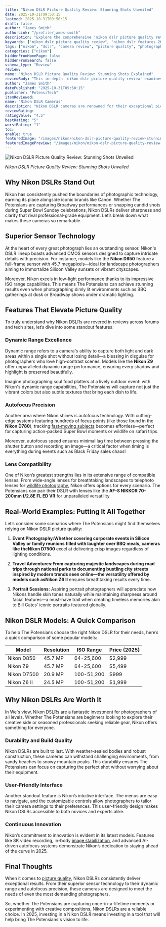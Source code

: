 ```yaml
---
title: "Nikon DSLR Picture Quality Review: Stunning Shots Unveiled"
date: 2025-10-31T09:50:15
lastmod: 2025-10-31T09:50:15
draft: false
author: "James Smith"
authorLink: "/profile/james-smith"
description: "Explore the comprehensive 'nikon dslr picture quality review' covering image clarity, advanced features, and real-world performance insights. Find out what makes Nikon DSLRs exceptional."
keywords: ["nikon dslr picture quality review", "nikon dslr features 2025", "best nikon dslr cameras for quality pictures"]
tags: ["nikon", "dslr", "camera review", "picture quality", "photography"]
categories: ["nikon"]
hiddenFromHomePage: false
hiddenFromSearch: false
schema_type: "Review"
review:
name: "Nikon DSLR Picture Quality Review: Stunning Shots Explained"
reviewBody: "This in-depth 'nikon dslr picture quality review' examines image clarity, sensor performance, dynamic range, and autofocus precision. Discover why Nikon DSLRs are a top choice for photographers worldwide."
author: "James Smith"
datePublished: "2025-10-31T09:50:15"
publisher: "PotensiTech"
itemReviewed:
name: "Nikon DSLR Cameras"
description: "Nikon DSLR cameras are renowned for their exceptional picture quality, innovative features, and reliability, making them a favorite among photography enthusiasts and professionals."
reviewRating:
ratingValue: "4.5"
bestRating: "5"
worstRating: "1"
toc:
enable: true
featuredImage: "/images/nikon/nikon-dslr-picture-quality-review-stunning-shots-unveiled.jpg"
featuredImagePreview: "/images/nikon/nikon-dslr-picture-quality-review-stunning-shots-unveiled.jpg"
---
```


![Nikon DSLR Picture Quality Review: Stunning Shots Unveiled](/images/nikon/nikon-dslr-picture-quality-review-stunning-shots-unveiled.jpg)


*Nikon DSLR Picture Quality Review: Stunning Shots Unveiled* 

## Why Nikon DSLRs Stand Out 

Nikon has consistently pushed the boundaries of photographic technology, earning its place alongside iconic brands like Canon. Whether The Potensians are capturing Broadway performances or snapping candid shots during Super Bowl Sunday celebrations, Nikon DSLRs deliver sharpness and clarity that rival professional-grade equipment. Let’s break down what makes these cameras so remarkable. 

## Superior Sensor Technology 

At the heart of every great photograph lies an outstanding sensor. Nikon's DSLR lineup boasts advanced CMOS sensors designed to capture intricate details with precision. For instance, models like the **Nikon D850** feature a full-frame sensor with 45.7 megapixels—ideal for landscape photographers aiming to immortalize Silicon Valley sunsets or vibrant cityscapes. 

Moreover, Nikon excels in low-light performance thanks to its impressive ISO range capabilities. This means The Potensians can achieve stunning results even when photographing dimly lit environments such as BBQ gatherings at dusk or Broadway shows under dramatic lighting. 

## Features That Elevate Picture Quality 

To truly understand why Nikon DSLRs are revered in reviews across forums and tech sites, let’s dive into some standout features: 

### Dynamic Range Excellence 

Dynamic range refers to a camera's ability to capture both light and dark areas within a single shot without losing detail—a blessing in disguise for photographers who love high-contrast scenes. Models like the **Nikon Z9** offer unparalleled dynamic range performance, ensuring every shadow and highlight is preserved beautifully. 

Imagine photographing soul food platters at a lively outdoor event: with Nikon's dynamic range capabilities, The Potensians will capture not just the vibrant colors but also subtle textures that bring each dish to life. 

### Autofocus Precision 

Another area where Nikon shines is autofocus technology. With cutting-edge systems featuring hundreds of focus points (like those found in the **Nikon D780**), tracking [fast-moving subjects](/nikon/best-nikon-camera-for-fast-moving-subjects) becomes effortless—perfect for capturing action-packed Super Bowl moments or wildlife on safari trips. 

Moreover, autofocus speed ensures minimal lag time between pressing the shutter button and recording an image—a critical factor when timing is everything during events such as Black Friday sales chaos! 

### Lens Compatibility 

One of Nikon’s greatest strengths lies in its extensive range of compatible lenses. From wide-angle lenses for breathtaking landscapes to telephoto lenses for [wildlife photography](/nikon/affordable-nikon-lens-for-wildlife-photography), Nikon offers options for every scenario. The Potensians can pair their DSLR with lenses like the **AF-S NIKKOR 70-200mm f/2.8E FL ED VR** for unparalleled versatility. 

## Real-World Examples: Putting It All Together 

Let’s consider some scenarios where The Potensians might find themselves relying on Nikon DSLR picture quality: 

1. **Event Photography:**Whether covering corporate events in Silicon Valley or family reunions filled with laughter over BBQ meals, cameras like the**Nikon D7500** excel at delivering crisp images regardless of lighting conditions. 

2. **Travel Adventures:**From capturing majestic landscapes during road trips through national parks to documenting bustling city streets inspired by modern trends seen online—the versatility offered by models such as**Nikon Z6 II** ensures breathtaking results every time. 

3. **Portrait Sessions:** Aspiring portrait photographers will appreciate how Nikons handle skin tones naturally while maintaining sharpness around facial features—a must-have trait when creating timeless memories akin to Bill Gates' iconic portraits featured globally. 

## Nikon DSLR Models: A Quick Comparison 

To help The Potensians choose the right Nikon DSLR for their needs, here’s a quick comparison of some popular models: 

<div class="table-responsive">
<table class="html-table">
<thead>
<tr>
<th>Model</th>
<th>Resolution</th>
<th>ISO Range</th>
<th>Price (2025)</th>
</tr>
</thead>
<tbody>
<tr>
<td>Nikon D850</td>
<td>45.7 MP</td>
<td>64-25,600</td>
<td>$2,999</td>
</tr>
<tr>
<td>Nikon Z9</td>
<td>45.7 MP</td>
<td>64-25,600</td>
<td>$5,499</td>
</tr>
<tr>
<td>Nikon D7500</td>
<td>20.9 MP</td>
<td>100-51,200</td>
<td>$999</td>
</tr>
<tr>
<td>Nikon Z6 II</td>
<td>24.5 MP</td>
<td>100-51,200</td>
<td>$1,999</td>
</tr>
</tbody>
</table>
</div> 

## Why Nikon DSLRs Are Worth It 

In We's view, Nikon DSLRs are a fantastic investment for photographers of all levels. Whether The Potensians are beginners looking to explore their creative side or seasoned professionals seeking reliable gear, Nikon offers something for everyone. 

### Durability and Build Quality 

Nikon DSLRs are built to last. With weather-sealed bodies and robust construction, these cameras can withstand challenging environments, from sandy beaches to snowy mountain peaks. This durability ensures The Potensians can focus on capturing the perfect shot without worrying about their equipment. 

### User-Friendly Interface 

Another standout feature is Nikon’s intuitive interface. The menus are easy to navigate, and the customizable controls allow photographers to tailor their camera settings to their preferences. This user-friendly design makes Nikon DSLRs accessible to both novices and experts alike. 

### Continuous Innovation 

Nikon’s commitment to innovation is evident in its latest models. Features like 8K video recording, in-body [image stabilization](/nikon/nikon-camera-features-for-image-stabilization), and advanced AI-driven autofocus systems demonstrate Nikon’s dedication to staying ahead of the curve in 2025. 

## Final Thoughts 

When it comes to [picture quality](/nikon/nikon-camera-picture-quality-test), Nikon DSLRs consistently deliver exceptional results. From their superior sensor technology to their dynamic range and autofocus precision, these cameras are designed to meet the needs of even the most demanding photographers. 

So, whether The Potensians are capturing once-in-a-lifetime moments or experimenting with creative compositions, Nikon DSLRs are a reliable choice. In 2025, investing in a Nikon DSLR means investing in a tool that will help bring The Potensians's vision to life.